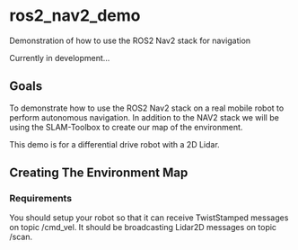 # ros2_nav2_demo
Demonstration of how to use the ROS2 Nav2 stack for navigation

Currently in development...

## Goals

To demonstrate how to use the ROS2 Nav2 stack on a real mobile robot to perform autonomous navigation. In addition to the NAV2 stack we will be using the SLAM-Toolbox to create our map of the environment.

This demo is for a differential drive robot with a 2D Lidar.

## Creating The Environment Map

### Requirements

You should setup your robot so that it can receive TwistStamped messages on topic /cmd_vel. It should be broadcasting Lidar2D messages on topic /scan.
